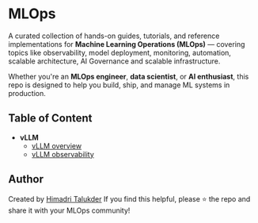 # MLOps

A curated collection of hands-on guides, tutorials, and reference implementations for **Machine Learning Operations (MLOps)** — covering topics like observability, model deployment, monitoring, automation, scalable architecture, AI Governance and scalable infrastructure.

Whether you're an **MLOps engineer**, **data scientist**, or **AI enthusiast**, this repo is designed to help you build, ship, and manage ML systems in production.

## Table of Content

* **vLLM**
  * [vLLM overview](vLLM)
  * [vLLM observability](vLLM/observability)


## Author

Created by [Himadri Talukder](https://www.linkedin.com/in/himadri-talukder-214b2539/)
If you find this helpful, please ⭐ the repo and share it with your MLOps community!
